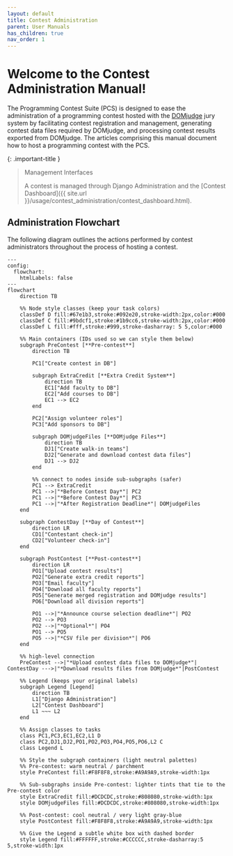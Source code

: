 ```yaml
---
layout: default
title: Contest Administration
parent: User Manuals
has_children: true
nav_order: 1
---
```


# Welcome to the Contest Administration Manual!

The Programming Contest Suite (PCS) is designed to ease the administration of a programming contest hosted with the [DOMjudge](https://www.domjudge.org/) jury system by facilitating contest registration and management, generating contest data files required by DOMjudge, and processing contest results exported from DOMjudge. The articles comprising this manual document how to host a programming contest with the PCS. 

{: .important-title }
> Management Interfaces
>
> A contest is managed through Django Administration and the [Contest Dashboard]({{ site.url }}/usage/contest_administration/contest_dashboard.html). 

## Administration Flowchart

The following diagram outlines the actions performed by contest administrators throughout the process of hosting a contest.

```mermaid
---
config:
  flowchart:
    htmlLabels: false
---
flowchart
    direction TB

    %% Node style classes (keep your task colors)
    classDef D fill:#67e1b3,stroke:#092e20,stroke-width:2px,color:#000
    classDef C fill:#9bdcf1,stroke:#1b9cc6,stroke-width:2px,color:#000
    classDef L fill:#fff,stroke:#999,stroke-dasharray: 5 5,color:#000

    %% Main containers (IDs used so we can style them below)
    subgraph PreContest [**Pre-contest**]
        direction TB

        PC1["Create contest in DB"]

        subgraph ExtraCredit [**Extra Credit System**]
            direction TB
            EC1["Add faculty to DB"]
            EC2["Add courses to DB"]
            EC1 --> EC2
        end

        PC2["Assign volunteer roles"]
        PC3["Add sponsors to DB"]

        subgraph DOMjudgeFiles [**DOMjudge Files**]
            direction TB
            DJ1["Create walk-in teams"]
            DJ2["Generate and download contest data files"]
            DJ1 --> DJ2
        end

        %% connect to nodes inside sub-subgraphs (safer)
        PC1 --> ExtraCredit 
        PC1 -->|"*Before Contest Day*"| PC2
        PC1 -->|"*Before Contest Day*"| PC3
        PC1 -->|"*After Registration Deadline*"| DOMjudgeFiles
    end

    subgraph ContestDay [**Day of Contest**]
        direction LR
        CD1["Contestant check-in"]
        CD2["Volunteer check-in"]
    end

    subgraph PostContest [**Post-contest**]
        direction LR
        PO1["Upload contest results"]
        PO2["Generate extra credit reports"]
        PO3["Email faculty"]
        PO4["Download all faculty reports"]
        PO5["Generate merged registration and DOMjudge results"]
        PO6["Download all division reports"]

        PO1 -->|"*Announce course selection deadline*"| PO2 
        PO2 --> PO3
        PO2 -->|"*Optional*"| PO4
        PO1 --> PO5
        PO5 -->|"*CSV file per division*"| PO6
    end

    %% high-level connection
    PreContest -->|"*Upload contest data files to DOMjudge*"| ContestDay --->|"*Download results files from DOMjudge*"|PostContest

    %% Legend (keeps your original labels)
    subgraph Legend [Legend]
        direction TB
        L1["Django Administration"]
        L2["Contest Dashboard"]
        L1 ~~~ L2
    end

    %% Assign classes to tasks
    class PC1,PC3,EC1,EC2,L1 D
    class PC2,DJ1,DJ2,PO1,PO2,PO3,PO4,PO5,PO6,L2 C
    class Legend L

    %% Style the subgraph containers (light neutral palettes)
    %% Pre-contest: warm neutral / parchment
    style PreContest fill:#F8F8F8,stroke:#A9A9A9,stroke-width:1px

    %% Sub-subgraphs inside Pre-contest: lighter tints that tie to the Pre-contest color
    style ExtraCredit fill:#DCDCDC,stroke:#808080,stroke-width:1px
    style DOMjudgeFiles fill:#DCDCDC,stroke:#808080,stroke-width:1px

    %% Post-contest: cool neutral / very light gray-blue
    style PostContest fill:#F8F8F8,stroke:#A9A9A9,stroke-width:1px

    %% Give the Legend a subtle white box with dashed border
    style Legend fill:#FFFFFF,stroke:#CCCCCC,stroke-dasharray:5 5,stroke-width:1px
```
